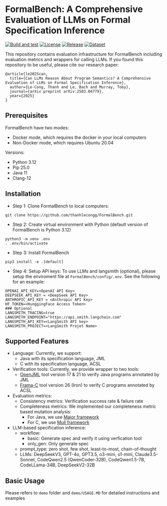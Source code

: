 # FormalBench: A Comprehensive Evaluation of LLMs on Formal Specification Inference

[![Build and test](https://github.com/thanhlecongg/FormalBench/actions/workflows/build_and_test.yml/badge.svg)](https://github.com/thanhlecongg/FormalBench/actions/workflows/build_and_test.yml)
[![License](https://img.shields.io/badge/License-Apache_2.0-blue.svg)](https://opensource.org/licenses/Apache-2.0)
[![Release](https://img.shields.io/badge/Release-0.1.0-orange.svg)](https://github.com/thanhlecongg/FormalBench/tree/e15a061b237e0fd49cc10628fca79f47a653ddf1)
[![Dataset](https://img.shields.io/badge/Dataset-v1.0-yellow.svg)](https://huggingface.co/datasets/FormalBench/FormalBench/tree/main)


This repository contains evaluation infrastructure for FormalBench including evaluation metrics and wrappers for calling LLMs. If you found this repository to be useful, please cite our research paper:

```
@article{le2025can,
  title={Can LLMs Reason About Program Semantics? A Comprehensive Evaluation of LLMs on Formal Specification Inference},
  author={Le-Cong, Thanh and Le, Bach and Murray, Toby},
  journal={arXiv preprint arXiv:2503.04779},
  year={2025}
}
```

## Prerequisites

FormalBench have two modes:
- Docker mode, which requires the docker in your local computers
- Non-Docker mode, which requires Ubuntu 20.04

Versions:
- Python 3.12
- Pip 25.0
- Java 11
- Clang-12

## Installation

- Step 1: Clone FormalBench to local computers:
```
git clone https://github.com/thanhlecongg/FormalBench.git
```

- Step 2: Create virtual environment with Python (default version of FormalBench is Python 3.12)
```
python3 -m venv .env
. .env/bin/activate
```

- Step 3: Install FormalBench
```
pip3 install -e .[default]
```

- Step 4: Setup API keys:
To use LLMs and langsmith (optional), please setup the enviroment file at `FormalBench/config/.env`. See the following for an example:
```
OPENAI_API_KEY=<OpenAI API Key>
DEEPSEEK_API_KEY = <DeepSeek API Key>
ANTHROPIC_API_KEY = <Anthropic API Key>
HF_TOKEN=<HunggingFace Access Token>
### Optional
LANGSMITH_TRACING=true
LANGSMITH_ENDPOINT="https://api.smith.langchain.com"
LANGSMITH_API_KEY=<LangSmith API key>
LANGSMITH_PROJECT=<LangSmith Projet Name>
```

## Supported Features

- Language: Currently, we support: 
    - Java with its specification language, JML
    - C with its specification language, ACSL
- Verification tools: Currently, we provide wrapper to two tools:
    - [OpenJML](https://www.openjml.org/) tool version 17 & 21 to verify Java programs annotated by JML
    - [Frama-C](https://frama-c.com/) tool version 26 (Iron) to verify C programs annotated by ACSL
- Evaluation metrics:
    - Consistency metrics: Verification success rate & failure rate
    - Completeness metrics: We implemented our completeness metric based mutation analysis:
        - For Java, we use [Major framework](https://mutation-testing.org/) 
        - For C, we use [Mull framework](https://mull.readthedocs.io/en/latest/HowMullWorks.html)
- LLM-based specification inference:
    - workflow:
        - basic: Generate spec and verify it using verfication tool
        - only_gen: Only generate spec
    - prompt_type: zero shot, few shot, least-to-most, chain-of-thought
    - LLMs: DeepSeekV3, GPT-4o, GPT3.5, o3-mini, o1-mini, Claude3.5-Sonnet, CodeQwen2.5 (QwenCoder-32B), CodeQwen1.5-7B, CodeLLama-34B, DeepSeekV2-32B

## Basic Usage

Please refers to `demo` folder and `demo/USAGE.MD` for detailed instructions and examples
